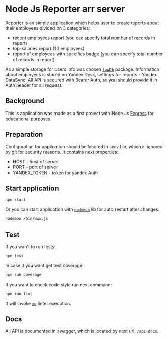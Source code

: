 # Node Js Reporter arr server
Reporter is an simple application which helps user to create reports about their employees divided on 3 categories:
* recent employees report (you can specify total number of records in report)
* top-salaries report (10 employees) 
* report of employees with specifies badge (you can specify total number of records in report)

As a simple storage for users info was chosen [`lowDb`](https://github.com/typicode/lowdb) package. Information about employees is stored on Yandex Dysk, settings for reports - Yandex DataSync. 
All API is secured with Bearer Auth, so you should provide it in Auth header for all request.  

## Background
This is application was made as a first project with Node Js [Express](https://expressjs.com/) for educational purposes.

## Preparation
Configuration for application should be located in `.env` file, which is ignored by git for security reasons. It contains next properties:
* HOST - host of server
* PORT - port of server
* YANDEX_TOKEN - token for yandex Auth

## Start application


```bash
npm start
```
Or you can start application with [`nodemon`](https://github.com/remy/nodemon) lib for auto restart after changes.
```bash
nodemon /bin/www.js
```
## Test
If you wan't to run tests:
```bash
npm test
```
In case if you want get test coverage:
```bash
npm run coverage
```
If you want to check code style run next command:
```bash
npm run lint
```
It will invoke [`xo`](https://github.com/xojs/xo) linter execution.

## Docs

All API is documented in swagger, which is located by next url: `/api-docs`.
